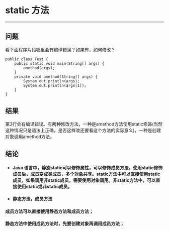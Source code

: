 # static 方法
---
## 问题
看下面程序片段哪里会有编译错误？如果有，如何修改？
```
public class Test {
	public static void main(String[] args) {
		amethod(args);
	}
	private void amethod(String[] args) {
		System.out.println(args);
		System.out.println(args[1]);
	}
}
```
## 结果
第3行会有编译错误。有两种修改方法，一种是amethod方法使用static修饰(当然这种情况只是语法上正确，是否这样改还要看这个方法的实际意义)，一种是创建对象调用amethod方法。
## 结论
* #### Java 语言中，静态static可以修饰属性，可以修饰成员方法。使用static修饰成员后，成员变成类成员，多个对象共享。static方法中可以直接使用static成员，如果调用非static成员，需要使用对象调用。非static方法中，可以直接使用static或非static成员。
* #### 静态方法，成员方法
#### 成员方法可以直接使用静态方法和成员方法；
#### 静态方法中使用成员方法时，先要创建对象再调用成员方法；